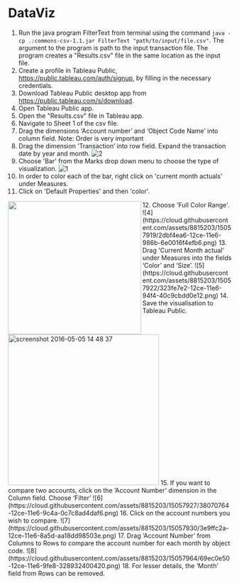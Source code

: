 # DataViz
1. Run the java program FilterText from terminal using the command `java -cp .:commons-csv-1.1.jar FilterText "path/to/input/file.csv"`. The argument to the program is path to the input transaction file. The program creates a "Results.csv" file in the same location as the input file.
2. Create a profile in Tableau Public, https://public.tableau.com/auth/signup, by filling in the necessary credentials.
3. Download Tableau Public desktop app from https://public.tableau.com/s/download.
4. Open Tableau Public app.
5. Open the "Results.csv" file in Tableau app.
6. Navigate to Sheet 1 of the csv file.
7. Drag the dimensions ‘Account number’ and ‘Object Code Name’ into column field. Note: Order is very important
8. Drag the dimension ‘Transaction’ into row field. Expand the transaction date by year and month.
![2](https://cloud.githubusercontent.com/assets/8815203/15057829/b5fab16c-12cd-11e6-8f74-155dccd658e0.png)
9. Choose 'Bar' from the Marks drop down menu to choose the type of visualization.
![1](https://cloud.githubusercontent.com/assets/8815203/15057795/8ba82e94-12cd-11e6-8038-039a53372a69.png)
10. In order to color each of the bar, right click on 'current month actuals' under Measures.
11. Click on 'Default Properties' and then 'color'.
<img src = "https://cloud.githubusercontent.com/assets/8815203/15057914/281c283e-12ce-11e6-8213-d37190d2d243.png" width="300" align="left">
12. Choose 'Full Color Range'.
![4](https://cloud.githubusercontent.com/assets/8815203/15057919/2dbf4ea6-12ce-11e6-986b-6e0016f4efb6.png)
13. Drag 'Current Month actual' under Measures into the fields ‘Color’ and ‘Size’.
![5](https://cloud.githubusercontent.com/assets/8815203/15057922/323fe7e2-12ce-11e6-94f4-40c9cbdd0e12.png)
14. Save the visualisation to Tableau Public.
<img width="340" alt="screenshot 2016-05-05 14 48 37" src="https://cloud.githubusercontent.com/assets/8815203/15058359/96b55ed0-12d0-11e6-9362-49159a282232.png">
15. If you want to compare two accounts, click on the ‘Account Number’ dimension in the Column field. Choose ‘Filter’
![6](https://cloud.githubusercontent.com/assets/8815203/15057927/38070764-12ce-11e6-9c4a-0c7c8ad4daf6.png)
16. Click on the account numbers you wish to compare. ![7](https://cloud.githubusercontent.com/assets/8815203/15057930/3e9ffc2a-12ce-11e6-8a5d-aa18dd98503e.png)
17. Drag  ‘Account Number’ from Columns to Rows to compare the account number for each month by object code. 
 ![8](https://cloud.githubusercontent.com/assets/8815203/15057964/69ec0e50-12ce-11e6-9fe8-328932400420.png)
18. For lesser details, the ‘Month’ field from Rows can be removed. 

